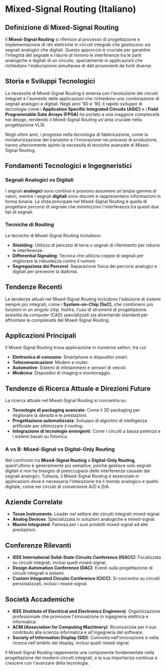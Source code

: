 # Mixed-Signal Routing (Italiano)

## Definizione di Mixed-Signal Routing

Il **Mixed-Signal Routing** si riferisce al processo di progettazione e implementazione di reti elettriche in circuiti integrati che gestiscono sia segnali analogici che digitali. Questo approccio è cruciale per garantire l'integrità del segnale e ridurre al minimo le interferenze tra le parti analogiche e digitali di un circuito, specialmente in applicazioni che richiedono l'elaborazione simultanea di dati provenienti da fonti diverse.

## Storia e Sviluppi Tecnologici

La necessità di Mixed-Signal Routing è emersa con l'evoluzione dei circuiti integrati e l'aumento delle applicazioni che richiedono una combinazione di segnali analogici e digitali. Negli anni '80 e '90, il rapido sviluppo di tecnologie come i **Application Specific Integrated Circuits (ASIC)** e i **Field Programmable Gate Arrays (FPGA)** ha portato a una maggiore complessità nei design, rendendo il Mixed-Signal Routing un'area cruciale nella progettazione VLSI.

Negli ultimi anni, i progressi nella tecnologia di fabbricazione, come la miniaturizzazione dei transistor e l'innovazione nei processi di produzione, hanno ulteriormente spinto la necessità di tecniche avanzate di Mixed-Signal Routing.

## Fondamenti Tecnologici e Ingegneristici

### Segnali Analogici vs Digitali

I segnali **analogici** sono continui e possono assumere un'ampia gamma di valori, mentre i segnali **digitali** sono discreti e rappresentano informazioni in forma binaria. La sfida principale nel Mixed-Signal Routing è quella di progettare percorsi di segnale che minimizzino l'interferenza tra questi due tipi di segnali.

### Tecniche di Routing

Le tecniche di Mixed-Signal Routing includono:
- **Shielding**: Utilizzo di percorsi di terra o segnali di riferimento per ridurre le interferenze.
- **Differential Signaling**: Tecnica che utilizza coppie di segnali per migliorare la robustezza contro il rumore.
- **Segregazione dei Percorsi**: Separazione fisica dei percorsi analogici e digitali per prevenire la diafonia.

## Tendenze Recenti

Le tendenze attuali nel Mixed-Signal Routing includono l'adozione di sistemi sempre più integrati, come i **System-on-Chip (SoC)**, che combinano più funzioni in un singolo chip. Inoltre, l'uso di strumenti di progettazione assistita da computer (CAD) specializzati sta diventando standard per affrontare le complessità del Mixed-Signal Routing.

## Applicazioni Principali

Il Mixed-Signal Routing trova applicazione in numerosi settori, tra cui:
- **Elettronica di consumo**: Smartphone e dispositivi smart.
- **Telecomunicazioni**: Modem e router.
- **Automotive**: Sistemi di infotainment e sensori di veicoli.
- **Medicina**: Dispositivi di imaging e monitoraggio.

## Tendenze di Ricerca Attuale e Direzioni Future

La ricerca attuale nel Mixed-Signal Routing si concentra su:
- **Tecnologie di packaging avanzate**: Come il 3D packaging per migliorare la densità e le prestazioni.
- **Progettazione automatizzata**: Sviluppo di algoritmi di intelligenza artificiale per ottimizzare il routing.
- **Integrazione di tecnologie emergenti**: Come i circuiti a bassa potenza e i sistemi basati su fotonica.

### A vs B: Mixed-Signal vs Digital-Only Routing

Nel confronto tra **Mixed-Signal Routing** e **Digital-Only Routing**, quest'ultimo è generalmente più semplice, poiché gestisce solo segnali digitali e non ha bisogno di preoccuparsi delle interferenze causate dai segnali analogici. Tuttavia, il Mixed-Signal Routing è essenziale in applicazioni dove è necessaria l'interazione tra il mondo analogico e quello digitale, come nei circuiti di conversione A/D e D/A.

## Aziende Correlate

- **Texas Instruments**: Leader nel settore dei circuiti integrati mixed-signal.
- **Analog Devices**: Specializzata in soluzioni analogiche e mixed-signal.
- **Maxim Integrated**: Famosa per i suoi prodotti mixed-signal ad alte prestazioni.

## Conferenze Rilevanti

- **IEEE International Solid-State Circuits Conference (ISSCC)**: Focalizzata su circuiti integrati, inclusi quelli mixed-signal.
- **Design Automation Conference (DAC)**: Eventi sulla progettazione di circuiti integrati e sistemi.
- **Custom Integrated Circuits Conference (CICC)**: Si concentra su circuiti personalizzati, inclusi i mixed-signal.

## Società Accademiche

- **IEEE (Institute of Electrical and Electronics Engineers)**: Organizzazione professionale che promuove l'innovazione in ingegneria elettrica e informatica.
- **ACM (Association for Computing Machinery)**: Riconosciuta per il suo contributo alla scienza informatica e all'ingegneria del software.
- **Society of Information Display (SID)**: Coinvolta nell'innovazione e nella ricerca nell'ambito dei display, inclusi quelli mixed-signal.

Il Mixed-Signal Routing rappresenta una componente fondamentale nella progettazione dei moderni circuiti integrati, e la sua importanza continua a crescere con l'avanzare della tecnologia.